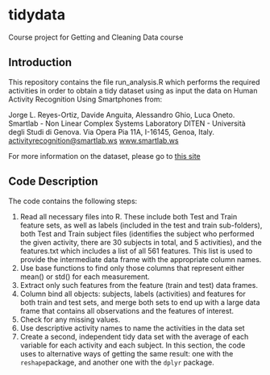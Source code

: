 # tidydata
Course project for Getting and Cleaning Data course

## Introduction

This repository contains the file run_analysis.R which performs the required activities in order to obtain a tidy dataset using as input the data on Human Activity Recognition Using Smartphones from:

Jorge L. Reyes-Ortiz, Davide Anguita, Alessandro Ghio, Luca Oneto.
Smartlab - Non Linear Complex Systems Laboratory
DITEN - Università degli Studi di Genova.
Via Opera Pia 11A, I-16145, Genoa, Italy.
activityrecognition@smartlab.ws
www.smartlab.ws

For more information on the dataset, please go to [this site](http://archive.ics.uci.edu/ml/datasets/Human+Activity+Recognition+Using+Smartphones#)

## Code Description

The code contains the following steps:

1. Read all necessary files into R. These include both Test and Train feature sets, as well as labels (included in the test and train sub-folders), both Test and Train subject files (identifies the subject who performed the given activity, there are 30 subjects in total, and 5 activities), and the features.txt which includes a list of all 561 features. This list is used to provide the intermediate data frame with the appropriate column names.
2. Use base functions to find only those columns that represent either mean() or std() for each measurement.
3. Extract only such features from the feature (train and test) data frames.
4. Column bind all objects: subjects, labels (activities) and features for both train and test sets, and merge both sets to end up with a large data frame that contains all observations and the features of interest.
5. Check for any missing values.
6. Use descriptive activity names to name the activities in the data set
7. Create a second, independent tidy data set with the average of each variable for each activity and each subject. In this section, the code uses to alternative ways of getting the same result: one with the `reshape`package, and another one with the `dplyr` package.
